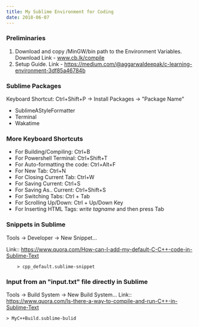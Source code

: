 ```yaml
---
title: My Sublime Environment for Coding 
date: 2018-06-07
---
```


### Preliminaries

1. Download and copy /MinGW/bin path to the Environment Variables. Download Link - www.cb.lk/compile
2. Setup Guide. Link - https://medium.com/@aggarwaldeepak/c-learning-environment-3df85a46784b

### Sublime Packages 

Keyboard Shortcut: Ctrl+Shift+P -> Install Packages -> "Package Name"

 - SublimeAStyleFormatter
 - Terminal
 - Wakatime
	
### More Keyboard Shortcuts

 - For Building/Compiling: Ctrl+B
 - For Powershell Terminal: Ctrl+Shift+T
 - For Auto-formatting the code: Ctrl+Alt+F
 - For New Tab: Ctrl+N
 - For Closing Current Tab: Ctrl+W
 - For Saving Current: Ctrl+S
 - For Saving As.. Current: Ctrl+Shift+S
 - For Switching Tabs: Ctrl + Tab
 - For Scrolling Up/Down: Ctrl + Up/Down Key
 - For Inserting HTML Tags: _write tagname_ and then press Tab


### Snippets in Sublime
Tools -> Developer -> New Snippet...

Link:: https://www.quora.com/How-can-I-add-my-default-C-C++-code-in-Sublime-Text

		> cpp_default.sublime-snippet

### Input from an "input.txt" file directly in Sublime
Tools -> Build System -> New Build System...
Link:: https://www.quora.com/Is-there-a-way-to-compile-and-run-C++-in-Sublime-Text

	> MyC++Build.sublime-bulid
